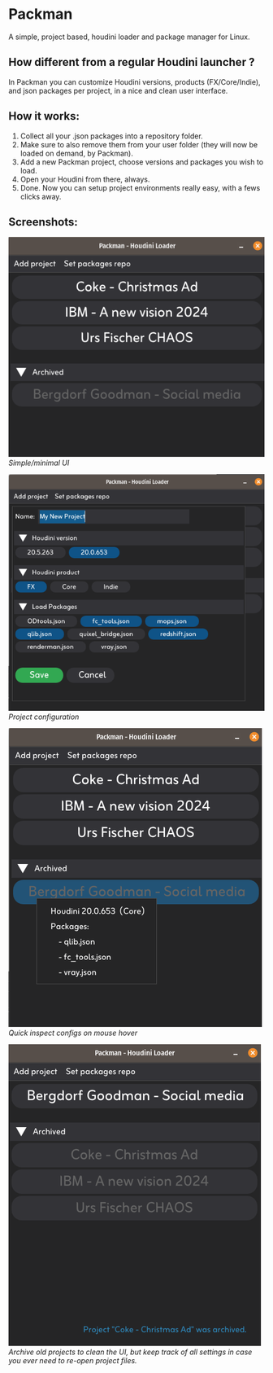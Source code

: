 # Packman
A simple, project based, houdini loader and package manager for Linux.

## How different from a regular Houdini launcher ?

In Packman you can customize Houdini versions, products (FX/Core/Indie), and json packages per project, in a nice and clean user interface.

## How it works:
1. Collect all your .json packages into a repository folder.
2. Make sure to also remove them from your user folder (they will now be loaded on demand, by Packman).
3. Add a new Packman project, choose versions and packages you wish to load.
4. Open your Houdini from there, always.
5. Done. Now you can setup project environments really easy, with a fews clicks away.

## Screenshots:

![Packman UI](./images/screenshot1.png)  
*Simple/minimal UI*

![Add project](./images/screenshot2.png)
*Project configuration*

![Config preview](./images/screenshot3.png)
*Quick inspect configs on mouse hover*

![Archives](./images/screenshot4.png)
*Archive old projects to clean the UI, but keep track of all settings in case you ever need to re-open project files.*


